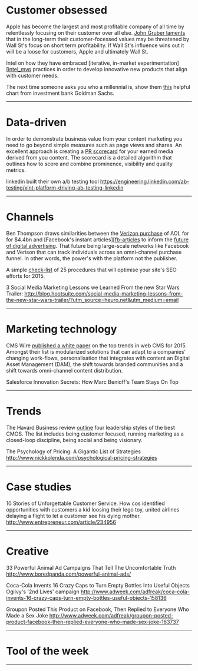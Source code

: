 # Customer obsessed

Apple has become the largest and most profitable company of all time by relentlessly focusing on their customer over all else. [John Gruber laments][apple_cf] that in the long-term their customer-focessed values may be threatened by Wall St's focus on short term profitability. If Wall St's influence wins out it will be a loose for customers, Apple and ultimately Wall St.

Intel on how they have embraced [iterative, in-market experimentation][[intel_mvp] practices in order to develop innovative new products that align with customer needs.

The next time someone asks you who a millennial is, show them [this][gs] helpful chart from investment bank Goldman Sachs.

[gs]:(http://www.businessinsider.com.au/goldman-sachs-defines-millennials-2015-5)
[apple_cf]:(http://daringfireball.net/2015/05/apples_customer_first_strategy/?utm_source=heuro.net&utm_medium=email)
[intel_mvp]:(http://blogs.intel.com/new-business/2015/03/09/power-validated-learning-pt1/?utm_source=heuro.net&utm_medium=email)

***

# Data-driven

In order to demonstrate business value from your content marketing you need to go beyond simple measures such as page views and shares. An excellent approach is creating a [PR scorecard][pr-scorecard] for your earned media derived from you content. The scorecard is a detailed algorithm that outlines how to score and combine prominence, visibility and quality metrics.

linkedin built their own a/b testing tool
https://engineering.linkedin.com/ab-testing/xlnt-platform-driving-ab-testing-linkedin

[pr-scorecard]:(http://contently.com/strategist/2015/05/08/how-to-create-a-pr-scorecard-for-your-earned-media-and-content-marketing/?utm_source=heuro.net&utm_medium=email)

***

# Channels

Ben Thompson draws similarities between the [Verizon purchase][verizon-aol] of AOL for for $4.4bn and [Facebook's instant articles][[fb-articles] to inform the [future of digital advertising][future-ads]. That future being large-scale networks like Facebook and Verison that can track individuals across an omni-channel purchase funnel. In other words, the power's with the platform not the publisher.

A simple [check-list][seo-checklist] of 25 procedures that will optimise your site's SEO efforts for 2015.

3 Social Media Marketing Lessons we Learned From the new Star Wars Trailer: http://blog.hootsuite.com/social-media-marketing-lessons-from-the-new-star-wars-trailer/?utm_source=heuro.net&utm_medium=email

[future-ads]:(https://stratechery.com/2015/verizon-aol-facebook-instant-articles-and-the-future-of-digital-advertising/?utm_source=heuro.net&utm_medium=email)
[fb-articles]:(http://media.fb.com/2015/05/12/instantarticles/?utm_source=heuro.net&utm_medium=email)
[verizon-aol]:(http://www.verizon.com/about/news/verizon-acquire-aol/?utm_source=heuro.net&utm_medium=email)
[seo-checklist]:(http://onlinemarketinginct.com/2015/05/09/seo-checklist-2015/?utm_source=heuro.net&utm_medium=email)

***

# Marketing technology

CMS Wire [published a white paper][cms-trends] on the top trends in web CMS for 2015. Amongst their list is modularized solutions that can adapt to a companies' changing work-flows, personalisation that integrates with content an Digital Asset Management (DAM), the shift towards branded communities and a shift towards omni-channel content distribution.

Salesforce Innovation Secrets: How Marc Benioff's Team Stays On Top

[cms-trends]:(http://www-cmswire.simplermedia.com/rs/simplermediagroup/images/DNN-White-Paper-Top-Trends-in-Web-CMS-for-2015.pdf/?utm_source=heuro.net&utm_medium=email)
[salesforce]:(http://www.forbes.com/sites/alexkonrad/2014/08/20/marc-benioffs-innovation-secret/)

***

# Trends

The Havard Business review [outline][hbr] four leadership styles of the best CMOS. The list includes being customer focused, running marketing as a closed-loop discipline, being social and being visionary.

The Psychology of Pricing: A Gigantic List of Strategies
http://www.nickkolenda.com/psychological-pricing-strategies

[hbr]:(https://hbr.org/2015/05/the-best-cmos-combine-4-leadership-styles)

***

# Case studies

10 Stories of Unforgettable Customer Service. How cos identified opportunities with customers a kid loosing their lego toy, united airlines delaying a flight to let a customer see his dying mother.
http://www.entrepreneur.com/article/234956

***

# Creative

33 Powerful Animal Ad Campaigns That Tell The Uncomfortable Truth
http://www.boredpanda.com/powerful-animal-ads/

Coca-Cola Invents 16 Crazy Caps to Turn Empty Bottles Into Useful Objects Ogilvy's '2nd Lives' campaign
http://www.adweek.com/adfreak/coca-cola-invents-16-crazy-caps-turn-empty-bottles-useful-objects-158136

Groupon Posted This Product on Facebook, Then Replied to Everyone Who Made a Sex Joke
http://www.adweek.com/adfreak/groupon-posted-product-facebook-then-replied-everyone-who-made-sex-joke-163737

***

# Tool of the week

***

